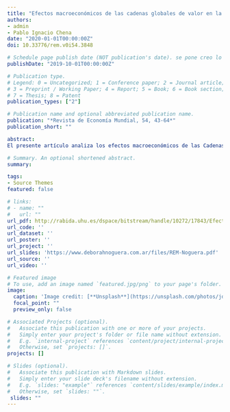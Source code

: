 ```yaml
---
title: "Efectos macroeconómicos de las cadenas globales de valor en la balanza comercial"
authors:
- admin
- Pablo Ignacio Chena
date: "2020-01-01T00:00:00Z"
doi: 10.33776/rem.v0i54.3848

# Schedule page publish date (NOT publication's date). se pone creo lo programado para ser publicado por la revista
publishDate: "2019-10-01T00:00:00Z"

# Publication type.
# Legend: 0 = Uncategorized; 1 = Conference paper; 2 = Journal article;
# 3 = Preprint / Working Paper; 4 = Report; 5 = Book; 6 = Book section;
# 7 = Thesis; 8 = Patent
publication_types: ["2"]

# Publication name and optional abbreviated publication name.
publication: "*Revista de Economía Mundial, 54, 43-64*"
publication_short: ""

abstract:
El presente artículo analiza los efectos macroeconómicos de las Cadenas Globales de Valor (CGV) sobre la balanza comercial, conjuntamente con la influencia de las mismas en las políticas económicas que tradicionalmente se diseñaron para modificar su resultado (por ejemplo: la devaluación real de la moneda doméstica). Con este objetivo se estima el impacto de las CGV en la balanza comercial en 48 países de América, Europa, Asia y Oceanía, durante el período 1995-2011. Los resultados alcanzados muestran que una mayor participación en las mismas genera un efecto directo de aumento del déficit de balanza comercial y, como efectos indirectos, un incremento en la elasticidad ingreso de las demandas por exportaciones e importaciones, conjuntamente con una disminución en la sensibilidad

# Summary. An optional shortened abstract.
summary: 

tags:
- Source Themes
featured: false

# links:
# - name: ""
#   url: ""
url_pdf: http://rabida.uhu.es/dspace/bitstream/handle/10272/17843/Efectos.pdf?sequence=2
url_code: ''
url_dataset: ''
url_poster: ''
url_project: ''
url_slides: 'https://www.deborahnoguera.com.ar/files/REM-Noguera.pdf'
url_source: ''
url_video: ''

# Featured image
# To use, add an image named `featured.jpg/png` to your page's folder. 
image:
  caption: 'Image credit: [**Unsplash**](https://unsplash.com/photos/jdD8gXaTZsc)'
  focal_point: ""
  preview_only: false

# Associated Projects (optional).
#   Associate this publication with one or more of your projects.
#   Simply enter your project's folder or file name without extension.
#   E.g. `internal-project` references `content/project/internal-project/index.md`.
#   Otherwise, set `projects: []`.
projects: []

# Slides (optional).
#   Associate this publication with Markdown slides.
#   Simply enter your slide deck's filename without extension.
#   E.g. `slides: "example"` references `content/slides/example/index.md`.
#   Otherwise, set `slides: ""`.
 slides: ""
---
```

